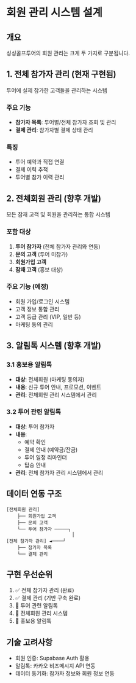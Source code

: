 # 회원 관리 시스템 설계

## 개요
싱싱골프투어의 회원 관리는 크게 두 가지로 구분됩니다.

## 1. 전체 참가자 관리 (현재 구현됨)
투어에 실제 참가한 고객들을 관리하는 시스템

### 주요 기능
- **참가자 목록**: 투어별/전체 참가자 조회 및 관리
- **결제 관리**: 참가자별 결제 상태 관리

### 특징
- 투어 예약과 직접 연결
- 결제 이력 추적
- 투어별 참가 이력 관리

## 2. 전체회원 관리 (향후 개발)
모든 잠재 고객 및 회원을 관리하는 통합 시스템

### 포함 대상
1. **투어 참가자** (전체 참가자 관리와 연동)
2. **문의 고객** (투어 미참가)
3. **회원가입 고객** 
4. **잠재 고객** (홍보 대상)

### 주요 기능 (예정)
- 회원 가입/로그인 시스템
- 고객 정보 통합 관리
- 고객 등급 관리 (VIP, 일반 등)
- 마케팅 동의 관리

## 3. 알림톡 시스템 (향후 개발)

### 3.1 홍보용 알림톡
- **대상**: 전체회원 (마케팅 동의자)
- **내용**: 신규 투어 안내, 프로모션, 이벤트
- **관리**: 전체회원 관리 시스템에서 관리

### 3.2 투어 관련 알림톡
- **대상**: 투어 참가자
- **내용**: 
  - 예약 확인
  - 결제 안내 (예약금/잔금)
  - 투어 일정 리마인더
  - 탑승 안내
- **관리**: 전체 참가자 관리 시스템에서 관리

## 데이터 연동 구조

```
[전체회원 관리]
    ├── 회원가입 고객
    ├── 문의 고객
    └── 투어 참가자 ─────┐
                        │
[전체 참가자 관리] ◄────┘
    ├── 참가자 목록
    └── 결제 관리
```

## 구현 우선순위
1. ✅ 전체 참가자 관리 (완료)
2. ✅ 결제 관리 (기반 구축 완료)
3. 🔲 투어 관련 알림톡
4. 🔲 전체회원 관리 시스템
5. 🔲 홍보용 알림톡

## 기술 고려사항
- 회원 인증: Supabase Auth 활용
- 알림톡: 카카오 비즈메시지 API 연동
- 데이터 동기화: 참가자 정보와 회원 정보 연동
